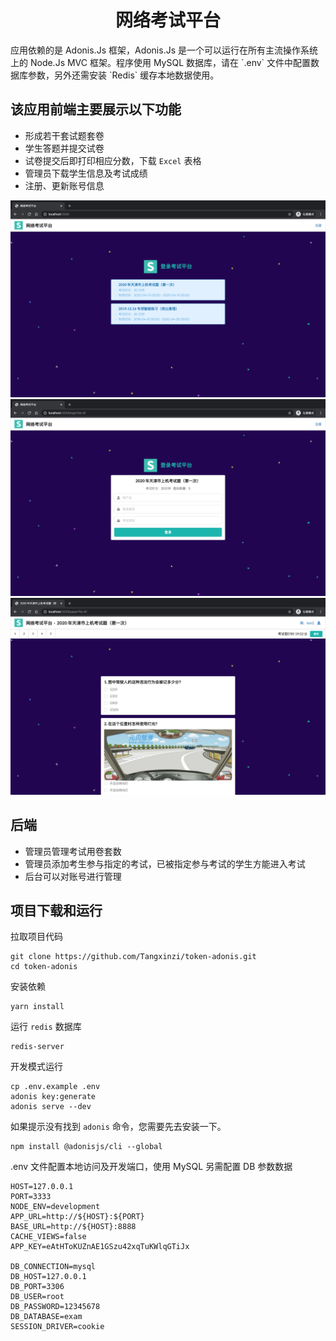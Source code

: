 <h1 align="center">网络考试平台</h1>
应用依赖的是 Adonis.Js 框架，Adonis.Js 是一个可以运行在所有主流操作系统上的 Node.Js MVC 框架。程序使用 MySQL 数据库，请在 `.env` 文件中配置数据库参数，另外还需安装 `Redis` 缓存本地数据使用。

该应用前端主要展示以下功能
----

- 形成若干套试题套卷
- 学生答题并提交试卷
- 试卷提交后即打印相应分数，下载 `Excel` 表格
- 管理员下载学生信息及考试成绩
- 注册、更新账号信息

![网络考试平台](./public/images/overview/index.png)
![登录考试平台](./public/images/overview/login.png)
![考试平台](./public/images/overview/paper.png)

后端
---

- 管理员管理考试用卷套数
- 管理员添加考生参与指定的考试，已被指定参与考试的学生方能进入考试
- 后台可以对账号进行管理

项目下载和运行
---

拉取项目代码
```
git clone https://github.com/Tangxinzi/token-adonis.git
cd token-adonis
```

安装依赖
```
yarn install
```

运行 `redis` 数据库
```
redis-server
```

开发模式运行
```
cp .env.example .env
adonis key:generate
adonis serve --dev
```

如果提示没有找到 `adonis` 命令，您需要先去安装一下。
```
npm install @adonisjs/cli --global
```

.env 文件配置本地访问及开发端口，使用 MySQL 另需配置 DB 参数数据
```
HOST=127.0.0.1
PORT=3333
NODE_ENV=development
APP_URL=http://${HOST}:${PORT}
BASE_URL=http://${HOST}:8888
CACHE_VIEWS=false
APP_KEY=eAtHToKUZnAE1GSzu42xqTuKWlqGTiJx

DB_CONNECTION=mysql
DB_HOST=127.0.0.1
DB_PORT=3306
DB_USER=root
DB_PASSWORD=12345678
DB_DATABASE=exam
SESSION_DRIVER=cookie
```
